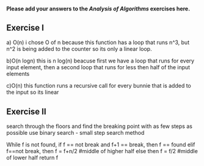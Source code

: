 #### Please add your answers to the ***Analysis of  Algorithms*** exercises here.

## Exercise I

a) O(n)
i chose O of n because this function has a loop that runs n^3, but n^2 is being added to the counter so its only a linear loop.


b)O(n logn)
this is n log(n) beacuse first we have a loop that runs for every input element, then a second loop that runs for less then half of the input elements

c)O(n) 
this function runs a recursive call for every bunnie that is added to the input so its linear

## Exercise II
search through the floors and find the breaking point with as few steps as possible
use binary search - small step search method

While f is not found,
    if f == not break and f+1 == break, then f == found
    elif f==not break, then f = f+n/2  #middle of higher half
    else then f = f/2  #middle of lower half
return f



